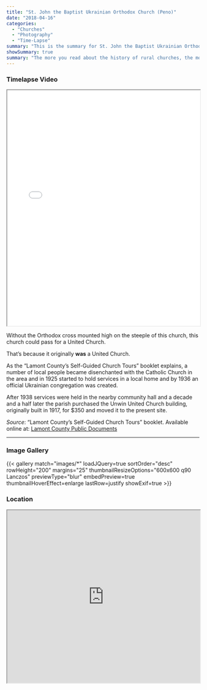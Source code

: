 ```yaml
---
title: "St. John the Baptist Ukrainian Orthodox Church (Peno)"
date: "2018-04-16"
categories:
  - "Churches"
  - "Photography"
  - "Time-Lapse"
summary: "This is the summary for St. John the Baptist Ukrainian Orthodox Church (Peno)"
showSummary: true
summary: "The more you read about the history of rural churches, the more you see instances of parishioners breaking off from a congregation to build a new church and form a new congregation. "
---
```


### Timelapse Video

<iframe src="//www.youtube.com/embed/coIrvcQxYtQ" width="100%" height="614" allowfullscreen="allowfullscreen"></iframe>

Without the Orthodox cross mounted high on the steeple of this church, this church could pass for a United Church.

That’s because it originally **was** a United Church.

As the “Lamont County’s Self-Guided Church Tours” booklet explains, a number of local people became disenchanted with the Catholic Church in the area and in 1925 started to hold services in a local home and by 1936 an official Ukrainian congregation was created.

After 1938 services were held in the nearby community hall and a decade and a half later the parish purchased the Unwin United Church building, originally built in 1917, for $350 and moved it to the present site.

_Source_: “Lamont County’s Self-Guided Church Tours” booklet. Available online at: [Lamont County Public Documents](https://lamontcounty.civicweb.net/filepro/documents/?preview=18486)
***

### Image Gallery

{{< gallery match="images/*" loadJQuery=true sortOrder="desc" rowHeight="200" margins="25" thumbnailResizeOptions="600x600 q90 Lanczos" previewType="blur" embedPreview=true thumbnailHoverEffect=enlarge lastRow=justify showExif=true >}}

### Location

<iframe src="https://www.google.com/maps/embed?pb=!1m18!1m12!1m3!1d1501.6431209161594!2d-112.6789830936223!3d53.88983223642264!2m3!1f0!2f0!3f0!3m2!1i1024!2i768!4f13.1!3m3!1m2!1s0x0%3A0x0!2zNTPCsDUzJzIzLjQiTiAxMTLCsDQwJzQxLjMiVw!5e1!3m2!1sen!2sca!4v1523151988730" width="100%" height="450" allowfullscreen="allowfullscreen"></iframe>

